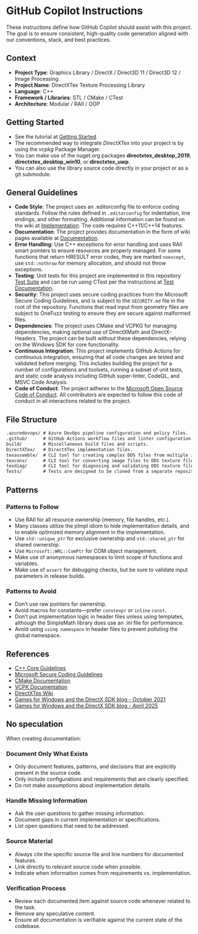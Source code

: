 # GitHub Copilot Instructions

These instructions define how GitHub Copilot should assist with this project. The goal is to ensure consistent, high-quality code generation aligned with our conventions, stack, and best practices.

## Context

- **Project Type**: Graphics Library / DirectX / Direct3D 11 / Direct3D 12 / Image Processing
- **Project Name**: DirectXTex Texture Processing Library
- **Language**: C++
- **Framework / Libraries**: STL / CMake / CTest
- **Architecture**: Modular / RAII / OOP

## Getting Started

- See the tutorial at [Getting Started](https://github.com/microsoft/DirectXTex/wiki/Getting-Started).
- The recommended way to integrate *DirectXTex* into your project is by using the *vcpkg* Package Manager.
- You can make use of the nuget.org packages **directxtex_desktop_2019**, **directxtex_desktop_win10**, or **directxtex_uwp**.
- You can also use the library source code directly in your project or as a git submodule.

## General Guidelines

- **Code Style**: The project uses an .editorconfig file to enforce coding standards. Follow the rules defined in `.editorconfig` for indentation, line endings, and other formatting. Additional information can be found on the wiki at [Implementation](https://github.com/microsoft/DirectXTK/wiki/Implementation). The code requires C++11/C++14 features.
- **Documentation**: The project provides documentation in the form of wiki pages available at [Documentation](https://github.com/microsoft/DirectXTex/wiki/).
- **Error Handling**: Use C++ exceptions for error handling and uses RAII smart pointers to ensure resources are properly managed. For some functions that return HRESULT error codes, they are marked `noexcept`, use `std::nothrow` for memory allocation, and should not throw exceptions.
- **Testing**: Unit tests for this project are implemented in this repository [Test Suite](https://github.com/walbourn/directxtextest/) and can be run using CTest per the instructions at [Test Documentation](https://github.com/walbourn/directxtextest/wiki).
- **Security**: This project uses secure coding practices from the Microsoft Secure Coding Guidelines, and is subject to the `SECURITY.md` file in the root of the repository. Functions that read input from geometry files are subject to OneFuzz testing to ensure they are secure against malformed files.
- **Dependencies**: The project uses CMake and VCPKG for managing dependencies, making optional use of DirectXMath and DirectX-Headers. The project can be built without these dependencies, relying on the Windows SDK for core functionality.
- **Continuous Integration**: This project implements GitHub Actions for continuous integration, ensuring that all code changes are tested and validated before merging. This includes building the project for a number of configurations and toolsets, running a subset of unit tests, and static code analysis including GitHub super-linter, CodeQL, and MSVC Code Analysis.
- **Code of Conduct**: The project adheres to the [Microsoft Open Source Code of Conduct](https://opensource.microsoft.com/codeofconduct/). All contributors are expected to follow this code of conduct in all interactions related to the project.

## File Structure

```txt
.azuredevops/ # Azure DevOps pipeline configuration and policy files.
.github/      # GitHub Actions workflow files and linter configuration files.
build/        # Miscellaneous build files and scripts.
DirectXTex/   # DirectXTex implementation files.
texassemble/  # CLI tool for creating complex DDS files from multiple image files.
texconv/      # CLI tool for converting image files to DDS texture files including block compression, mipmaps, and resizing.
texdiag/      # CLI tool for diagnosing and validating DDS texture files.
Tests/        # Tests are designed to be cloned from a separate repository at this location.
```

## Patterns

### Patterns to Follow

- Use RAII for all resource ownership (memory, file handles, etc.).
- Many classes utilize the pImpl idiom to hide implementation details, and to enable optimized memory alignment in the implementation.
- Use `std::unique_ptr` for exclusive ownership and `std::shared_ptr` for shared ownership.
- Use `Microsoft::WRL::ComPtr` for COM object management.
- Make use of anonymous namespaces to limit scope of functions and variables.
- Make use of `assert` for debugging checks, but be sure to validate input parameters in release builds.

### Patterns to Avoid

- Don’t use raw pointers for ownership.
- Avoid macros for constants—prefer `constexpr` or `inline` `const`.
- Don’t put implementation logic in header files unless using templates, although the SimpleMath library does use an .inl file for performance.
- Avoid using `using namespace` in header files to prevent polluting the global namespace.

## References

- [C++ Core Guidelines](https://isocpp.github.io/CppCoreGuidelines/CppCoreGuidelines)
- [Microsoft Secure Coding Guidelines](https://learn.microsoft.com/en-us/security/develop/secure-coding-guidelines)
- [CMake Documentation](https://cmake.org/documentation/)
- [VCPK Documentation](https://learn.microsoft.com/vcpkg/)
- [DirectXTex Wiki](https://github.com/microsoft/DirectXTex/wiki/)
- [Games for Windows and the DirectX SDK blog - October 2021](https://walbourn.github.io/directxtex/)
- [Games for Windows and the DirectX SDK blog - April 2025](https://walbourn.github.io/github-project-updates-2025/)

## No speculation

When creating documentation:

### Document Only What Exists

- Only document features, patterns, and decisions that are explicitly present in the source code.
- Only include configurations and requirements that are clearly specified.
- Do not make assumptions about implementation details.

### Handle Missing Information

- Ask the user questions to gather missing information.
- Document gaps in current implementation or specifications.
- List open questions that need to be addressed.

### Source Material

- Always cite the specific source file and line numbers for documented features.
- Link directly to relevant source code when possible.
- Indicate when information comes from requirements vs. implementation.

### Verification Process

- Review each documented item against source code whenever related to the task.
- Remove any speculative content.
- Ensure all documentation is verifiable against the current state of the codebase.
